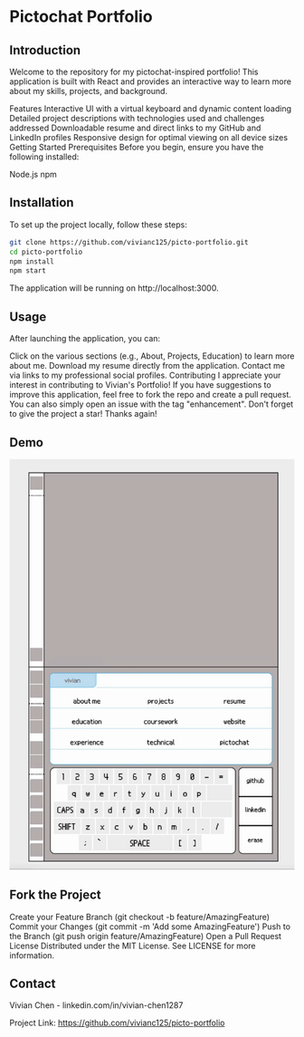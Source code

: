 
# Pictochat Portfolio
## Introduction
Welcome to the repository for my pictochat-inspired portfolio! This application is built with React and provides an interactive way to learn more about my skills, projects, and background.

Features
Interactive UI with a virtual keyboard and dynamic content loading
Detailed project descriptions with technologies used and challenges addressed
Downloadable resume and direct links to my GitHub and LinkedIn profiles
Responsive design for optimal viewing on all device sizes
Getting Started
Prerequisites
Before you begin, ensure you have the following installed:

Node.js
npm

## Installation
To set up the project locally, follow these steps:

```bash
git clone https://github.com/vivianc125/picto-portfolio.git
cd picto-portfolio
npm install
npm start
```
The application will be running on http://localhost:3000.

## Usage
After launching the application, you can:

Click on the various sections (e.g., About, Projects, Education) to learn more about me.
Download my resume directly from the application.
Contact me via links to my professional social profiles.
Contributing
I appreciate your interest in contributing to Vivian's Portfolio! If you have suggestions to improve this application, feel free to fork the repo and create a pull request. You can also simply open an issue with the tag "enhancement".
Don't forget to give the project a star! Thanks again!

## Demo
![](https://github.com/vivianc125/picto-portfolio/blob/main/src/demo.gif)

## Fork the Project
Create your Feature Branch (git checkout -b feature/AmazingFeature)
Commit your Changes (git commit -m 'Add some AmazingFeature')
Push to the Branch (git push origin feature/AmazingFeature)
Open a Pull Request
License
Distributed under the MIT License. See LICENSE for more information.

## Contact
Vivian Chen - linkedin.com/in/vivian-chen1287

Project Link: https://github.com/vivianc125/picto-portfolio
